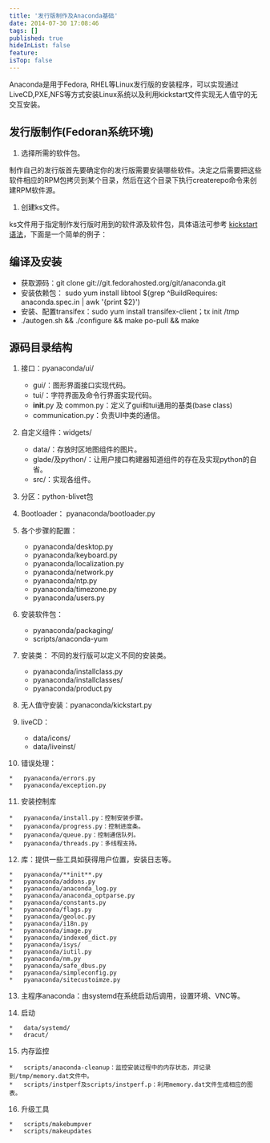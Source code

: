 ```yaml
---
title: '发行版制作及Anaconda基础'
date: 2014-07-30 17:08:46
tags: []
published: true
hideInList: false
feature: 
isTop: false
---
```


Anaconda是用于Fedora, RHEL等Linux发行版的安装程序，可以实现通过LiveCD,PXE,NFS等方式安装Linux系统以及利用kickstart文件实现无人值守的无交互安装。

发行版制作(Fedoran系统环境)
------------------

1.  选择所需的软件包。

制作自己的发行版首先要确定你的发行版需要安装哪些软件。决定之后需要把这些软件相应的RPM包拷贝到某个目录，然后在这个目录下执行createrepo命令来创建RPM软件源。

1.  创建ks文件。

ks文件用于指定制作发行版时用到的软件源及软件包，具体语法可参考 [kickstart语法](http://fedoraproject.org/wiki/Anaconda/Kickstart)，下面是一个简单的例子：

编译及安装
-----

*   获取源码：git clone git://git.fedorahosted.org/git/anaconda.git
*   安装依赖包： sudo yum install libtool $(grep ^BuildRequires: anaconda.spec.in | awk '{print $2}')
*   安装、配置transifex：sudo yum install transifex-client；tx init /tmp
*   ./autogen.sh && ./configure && make po-pull && make

源码目录结构
------

1.  接口：pyanaconda/ui/
    
    *   gui/：图形界面接口实现代码。
    *   tui/：字符界面及命令行界面实现代码。
    *   __init__.py 及 common.py：定义了gui和tui通用的基类(base class)
    *   communication.py：负责UI中类的通信。
2.  自定义组件：widgets/
    
    *   data/：存放时区地图组件的图片。
    *   glade/及python/：让用户接口构建器知道组件的存在及实现python的自省。
    *   src/：实现各组件。
3.  分区：python-blivet包
    
4.  Bootloader： pyanaconda/bootloader.py
    
5.  各个步骤的配置：
    
    *   pyanaconda/desktop.py
    *   pyanaconda/keyboard.py
    *   pyanaconda/localization.py
    *   pyanaconda/network.py
    *   pyanaconda/ntp.py
    *   pyanaconda/timezone.py
    *   pyanaconda/users.py
6.  安装软件包：
    
    *   pyanaconda/packaging/
    *   scripts/anaconda-yum
7.  安装类： 不同的发行版可以定义不同的安装类。
    
    *   pyanaconda/installclass.py
    *   pyanaconda/installclasses/
    *   pyanaconda/product.py
8.  无人值守安装：pyanaconda/kickstart.py
    
9.  liveCD：
    
    *   data/icons/
    *   data/liveinst/
10.  错误处理：
    
    *   pyanaconda/errors.py
    *   pyanaconda/exception.py
11.  安装控制库
    
    *   pyanaconda/install.py：控制安装步骤。
    *   pyanaconda/progress.py：控制进度条。
    *   pyanaconda/queue.py：控制通信队列。
    *   pyanaconda/threads.py：多线程支持。
12.  库：提供一些工具如获得用户位置，安装日志等。
    
    *   pyanaconda/**init**.py
    *   pyanaconda/addons.py
    *   pyanaconda/anaconda_log.py
    *   pyanaconda/anaconda_optparse.py
    *   pyanaconda/constants.py
    *   pyanaconda/flags.py
    *   pyanaconda/geoloc.py
    *   pyanaconda/i18n.py
    *   pyanaconda/image.py
    *   pyanaconda/indexed_dict.py
    *   pyanaconda/isys/
    *   pyanaconda/iutil.py
    *   pyanaconda/nm.py
    *   pyanaconda/safe_dbus.py
    *   pyanaconda/simpleconfig.py
    *   pyanaconda/sitecustoimze.py
13.  主程序anaconda：由systemd在系统启动后调用，设置环境、VNC等。
    
14.  启动
    
    *   data/systemd/
    *   dracut/
15.  内存监控
    
    *   scripts/anaconda-cleanup：监控安装过程中的内存状态，并记录到/tmp/memory.dat文件中。
    *   scripts/instperf及scripts/instperf.p：利用memory.dat文件生成相应的图表。
16.  升级工具
    
    *   scripts/makebumpver
    *   scripts/makeupdates